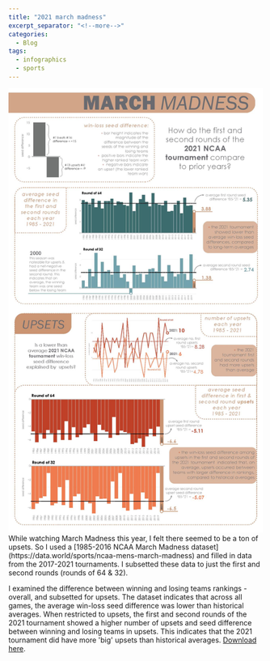 ```yaml
---
title: "2021 march madness"
excerpt_separator: "<!--more-->"
categories:
  - Blog
tags:
  - infographics
  - sports
---
```


<img src="/assets/infographics/marchmadness.jpg" alt="marchmadness"/>
While watching March Madness this year, I felt there seemed to be a ton of upsets. So I used a [1985-2016 NCAA March Madness dataset](https://data.world/sports/ncaa-mens-march-madness) and filled in data from the 2017-2021 tournaments. I subsetted these data to just the first and second rounds (rounds of 64 & 32). 

I examined the difference between winning and losing teams rankings - overall, and subsetted for upsets. The dataset indicates that across all games, the average win-loss seed difference was lower than historical averages. When restricted to upsets, the first and second rounds of the 2021 tournament showed a higher number of upsets and seed difference between winning and losing teams in upsets. This indicates that the 2021 tournament did have more 'big' upsets than historical averages. [Download here](https://github.com/woodstaylor/woodstaylor.github.io/raw/master/assets/infographics/marchmadness.pdf).



